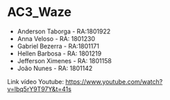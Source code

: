 # AC3_Waze

- Anderson Taborga - RA:1801922
- Anna Veloso - RA: 1801230
- Gabriel Bezerra - RA:1801171
- Hellen Barbosa - RA: 1801219
- Jefferson Ximenes - RA: 1801158
- João Nunes - RA: 1801142

Link vídeo Youtube: https://www.youtube.com/watch?v=lbq5rY9T97Y&t=41s

